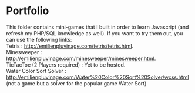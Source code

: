 # Portfolio
This folder contains mini-games that I built in order to learn Javascript (and refresh my PHP/SQL knowledge as well).
If you want to try them out, you can use the following links:  
Tetris : http://emilienpluvinage.com/tetris/tetris.html.  
Minesweeper : http://emilienpluvinage.com/minesweeper/minesweeper.html.  
TicTacToe (2 Players required) : Yet to be hosted.  
Water Color Sort Solver : http://emilienpluvinage.com/Water%20Color%20Sort%20Solver/wcss.html (not a game but a solver for the popular game Water Sort)
